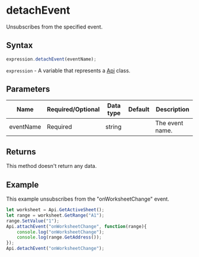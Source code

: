 # detachEvent

Unsubscribes from the specified event.

## Syntax

```javascript
expression.detachEvent(eventName);
```

`expression` - A variable that represents a [Api](../Api.md) class.

## Parameters

| **Name** | **Required/Optional** | **Data type** | **Default** | **Description** |
| ------------- | ------------- | ------------- | ------------- | ------------- |
| eventName | Required | string |  | The event name. |

## Returns

This method doesn't return any data.

## Example

This example unsubscribes from the "onWorksheetChange" event.

```javascript editor-
let worksheet = Api.GetActiveSheet();
let range = worksheet.GetRange("A1");
range.SetValue("1");
Api.attachEvent("onWorksheetChange", function(range){
    console.log("onWorksheetChange");
    console.log(range.GetAddress());
});
Api.detachEvent("onWorksheetChange");
```
